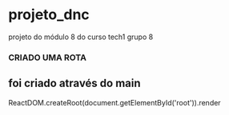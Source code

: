 # projeto_dnc
projeto do módulo 8 do curso tech1 grupo 8
 
### CRIADO UMA ROTA

<h2> foi criado através do main </h2>

ReactDOM.createRoot(document.getElementById('root')).render